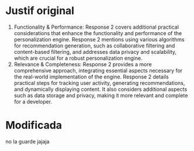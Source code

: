 # Justif original

1.  Functionality & Performance: Response 2 covers additional practical considerations that enhance the functionality and performance of the personalization engine.
 Response 2 mentions using various algorithms for recommendation generation, such as collaborative filtering and content-based filtering, and addresses data privacy and scalability, which are crucial for a robust personalization engine.
2.  Relevance & Completeness: Response 2 provides a more comprehensive approach, integrating essential aspects necessary for the real-world implementation of the engine.
Response 2 details practical steps for tracking user activity, generating recommendations, and dynamically displaying content. It also considers additional aspects such as data storage and privacy, making it more relevant and complete for a developer.

# Modificada

no la guarde jajaja